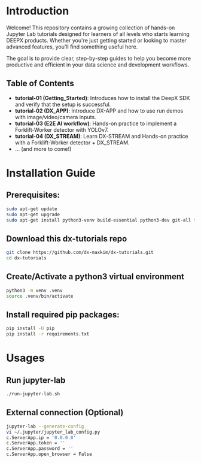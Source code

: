 # Introduction
Welcome! This repository contains a growing collection of hands-on Jupyter Lab tutorials designed for learners of all levels who starts learning DEEPX products. Whether you're just getting started or looking to master advanced features, you'll find something useful here.

The goal is to provide clear, step-by-step guides to help you become more productive and efficient in your data science and development workflows.

## Table of Contents
* **tutorial-01 (Getting_Started)**: Introduces how to install the DeepX SDK and verify that the setup is successful.
* **tutorial-02 (DX_APP)**: Introduce DX-APP and how to use run demos with image/video/camera inputs.
* **tutorial-03 (E2E AI workflow)**: Hands-on practice to implement a Forklift-Worker detector with YOLOv7.
* **tutorial-04 (DX_STREAM)**: Learn DX-STREAM and Hands-on practice with a Forklift-Worker detector + DX_STREAM.
* ... (and more to come!)


# Installation Guide

## Prerequisites:
```bash
sudo apt-get update
sudo apt-get upgrade
sudo apt-get install python3-venv build-essential python3-dev git-all ffmpeg
```

## Download this dx-tutorials repo
```bash
git clone https://github.com/dx-maxkim/dx-tutorials.git
cd dx-tutorials
```


## Create/Activate a python3 virtual environment
```bash
python3 -m venv .venv
source .venv/bin/activate
```

## Install required pip packages:
```bash
pip install -U pip
pip install -r requirements.txt
```


# Usages
## Run jupyter-lab
```bash
./run-jupyter-lab.sh
```

## External connection (Optional)
```bash
jupyter-lab --generate-config
vi ~/.jupyter/jupyter_lab_config.py
c.ServerApp.ip = '0.0.0.0'
c.ServerApp.token = ''
c.ServerApp.password = ''
c.ServerApp.open_browser = False
```

